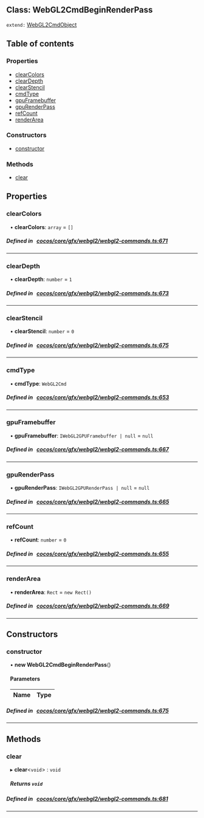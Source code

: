 
## Class: WebGL2CmdBeginRenderPass


`extend:`
[WebGL2CmdObject](docs/zh/cocos-core-gfx-webgl2/Class/WebGL2CmdObject.md)









<div class="table-of-content">
<h2>Table of contents</h2>


### Properties

- [ clearColors](#clearColors)
- [ clearDepth](#clearDepth)
- [ clearStencil](#clearStencil)
- [ cmdType](#cmdType)
- [ gpuFramebuffer](#gpuFramebuffer)
- [ gpuRenderPass](#gpuRenderPass)
- [ refCount](#refCount)
- [ renderArea](#renderArea)

### Constructors

- [ constructor](#constructor)

### Methods

- [ clear](#clear)
</div>

## Properties


### clearColors
<div style="margin-left: 10px;">




•  **clearColors**:
`array`  = `[]`
</div>

##### Defined in &nbsp;   [cocos/core/gfx/webgl2/webgl2-commands.ts:671](https://github.com/cocos-creator/engine/blob/c7bf6b8a9/cocos/core/gfx/webgl2/webgl2-commands.ts#L671)&nbsp;


___


### clearDepth
<div style="margin-left: 10px;">




•  **clearDepth**:
`number`  = `1`
</div>

##### Defined in &nbsp;   [cocos/core/gfx/webgl2/webgl2-commands.ts:673](https://github.com/cocos-creator/engine/blob/c7bf6b8a9/cocos/core/gfx/webgl2/webgl2-commands.ts#L673)&nbsp;


___


### clearStencil
<div style="margin-left: 10px;">




•  **clearStencil**:
`number`  = `0`
</div>

##### Defined in &nbsp;   [cocos/core/gfx/webgl2/webgl2-commands.ts:675](https://github.com/cocos-creator/engine/blob/c7bf6b8a9/cocos/core/gfx/webgl2/webgl2-commands.ts#L675)&nbsp;


___


### cmdType
<div style="margin-left: 10px;">




•  **cmdType**:
`WebGL2Cmd` 
</div>

##### Defined in &nbsp;   [cocos/core/gfx/webgl2/webgl2-commands.ts:653](https://github.com/cocos-creator/engine/blob/c7bf6b8a9/cocos/core/gfx/webgl2/webgl2-commands.ts#L653)&nbsp;


___


### gpuFramebuffer
<div style="margin-left: 10px;">




•  **gpuFramebuffer**:
`IWebGL2GPUFramebuffer | null`  = `null`
</div>

##### Defined in &nbsp;   [cocos/core/gfx/webgl2/webgl2-commands.ts:667](https://github.com/cocos-creator/engine/blob/c7bf6b8a9/cocos/core/gfx/webgl2/webgl2-commands.ts#L667)&nbsp;


___


### gpuRenderPass
<div style="margin-left: 10px;">




•  **gpuRenderPass**:
`IWebGL2GPURenderPass | null`  = `null`
</div>

##### Defined in &nbsp;   [cocos/core/gfx/webgl2/webgl2-commands.ts:665](https://github.com/cocos-creator/engine/blob/c7bf6b8a9/cocos/core/gfx/webgl2/webgl2-commands.ts#L665)&nbsp;


___


### refCount
<div style="margin-left: 10px;">




•  **refCount**:
`number`  = `0`
</div>

##### Defined in &nbsp;   [cocos/core/gfx/webgl2/webgl2-commands.ts:655](https://github.com/cocos-creator/engine/blob/c7bf6b8a9/cocos/core/gfx/webgl2/webgl2-commands.ts#L655)&nbsp;


___


### renderArea
<div style="margin-left: 10px;">




•  **renderArea**:
`Rect`  = `new Rect()`
</div>

##### Defined in &nbsp;   [cocos/core/gfx/webgl2/webgl2-commands.ts:669](https://github.com/cocos-creator/engine/blob/c7bf6b8a9/cocos/core/gfx/webgl2/webgl2-commands.ts#L669)&nbsp;


___

<!---->
## Constructors


### constructor
<div style="margin-left: 10px;">

• **new WebGL2CmdBeginRenderPass**()

#### Parameters

| Name | Type |
| :------ | :------ |
</div>

##### Defined in &nbsp;   [cocos/core/gfx/webgl2/webgl2-commands.ts:675](https://github.com/cocos-creator/engine/blob/c7bf6b8a9/cocos/core/gfx/webgl2/webgl2-commands.ts#L675)&nbsp;


---

<!---->
## Methods

### clear

<div style="margin-left: 10px;">

▸   **clear**<`void`\> : `void`




##### Returns `void`
</div>

##### Defined in &nbsp;   [cocos/core/gfx/webgl2/webgl2-commands.ts:681](https://github.com/cocos-creator/engine/blob/c7bf6b8a9/cocos/core/gfx/webgl2/webgl2-commands.ts#L681)&nbsp;
___
<!---->



